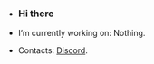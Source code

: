 - ### Hi there

- I’m currently working on: Nothing.
- Contacts: [Discord](https://discord.com/users/527458512390062100).

